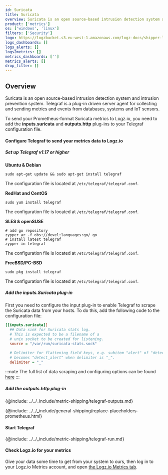 ```yaml
---
id: Suricata
title: Suricata
overview: Suricata is an open source-based intrusion detection system and intrusion prevention system. Telegraf is a plug-in driven server agent for collecting and sending metrics and events from databases, systems and IoT sensors.
product: ['metrics']
os: ['windows', 'linux']
filters: ['Security']
logo: https://logzbucket.s3.eu-west-1.amazonaws.com/logz-docs/shipper-logos/suricata-logo.png
logs_dashboards: []
logs_alerts: []
logs2metrics: []
metrics_dashboards: ['']
metrics_alerts: []
drop_filter: []
---
```




## Overview

Suricata is an open source-based intrusion detection system and intrusion prevention system. Telegraf is a plug-in driven server agent for collecting and sending metrics and events from databases, systems and IoT sensors.

To send your Prometheus-format Suricata metrics to Logz.io, you need to add the **inputs.suricata** and **outputs.http** plug-ins to your Telegraf configuration file.

#### Configure Telegraf to send your metrics data to Logz.io

 

##### Set up Telegraf v1.17 or higher

**Ubuntu & Debian**

```shell
sudo apt-get update && sudo apt-get install telegraf
```

The configuration file is located at `/etc/telegraf/telegraf.conf`.

**RedHat and CentOS**

```shell
sudo yum install telegraf
```

The configuration file is located at `/etc/telegraf/telegraf.conf`.

**SLES & openSUSE**

```shell
# add go repository
zypper ar -f obs://devel:languages:go/ go
# install latest telegraf
zypper in telegraf
```

The configuration file is located at `/etc/telegraf/telegraf.conf`.

**FreeBSD/PC-BSD**

```shell
sudo pkg install telegraf
```

The configuration file is located at `/etc/telegraf/telegraf.conf`.
  
  
##### Add the inputs.Suricata plug-in

First you need to configure the input plug-in to enable Telegraf to scrape the Suricata data from your hosts. To do this, add the following code to the configuration file:

``` ini
[[inputs.suricata]]
  ## Data sink for Suricata stats log.
  # This is expected to be a filename of a
  # unix socket to be created for listening.
  source = "/var/run/suricata-stats.sock"

  # Delimiter for flattening field keys, e.g. subitem "alert" of "detect"
  # becomes "detect_alert" when delimiter is "_".
  delimiter = "_"
```

:::note
The full list of data scraping and configuring options can be found [here](https://github.com/influxdata/telegraf/blob/release-1.18/plugins/inputs/suricata/README.md)
:::
 

##### Add the outputs.http plug-in
  
{@include: ../../_include/metric-shipping/telegraf-outputs.md}
  
{@include: ../../_include/general-shipping/replace-placeholders-prometheus.html}
  
#### Start Telegraf

{@include: ../../_include/metric-shipping/telegraf-run.md}

  
#### Check Logz.io for your metrics

Give your data some time to get from your system to ours, then log in to your Logz.io Metrics account, and open [the Logz.io Metrics tab](https://app.logz.io/#/dashboard/metrics/).


 

